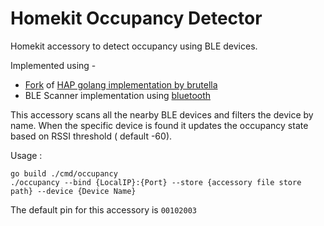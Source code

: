 # Homekit Occupancy Detector 
Homekit accessory to detect occupancy using BLE devices.

Implemented using -
- [Fork](https://github.com/gsapkal/hap) of [HAP golang implementation by brutella](https://github.com/brutella/hap)
- BLE Scanner implementation using [bluetooth](https://github.com/tinygo-org/bluetooth)

This accessory scans all the nearby BLE devices and filters the device by name. When the specific device is found it updates the occupancy state based on  RSSI threshold ( default -60).


Usage :
```
go build ./cmd/occupancy 
./occupancy --bind {LocalIP}:{Port} --store {accessory file store path} --device {Device Name}
```

The default pin for this accessory is `00102003`

